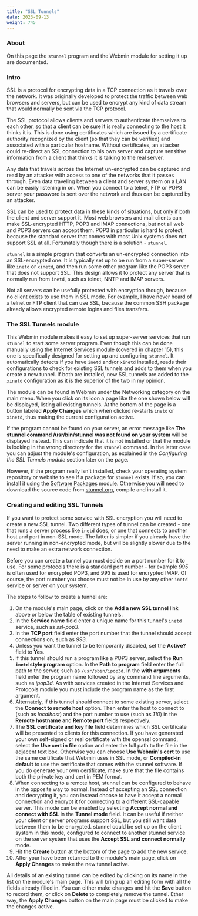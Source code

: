 ```yaml
---
title: "SSL Tunnels"
date: 2023-09-13
weight: 745
---
```


### About
On this page the `stunnel` program and the Webmin module for setting it up are documented. 

### Intro
SSL is a protocol for encrypting data in a TCP connection as it travels over the network. It was originally developed to protect the traffic between web browsers and servers, but can be used to encrypt any kind of data stream that would normally be sent via the TCP protocol. 

The SSL protocol allows clients and servers to authenticate themselves to each other, so that a client can be sure it is really connecting to the host it thinks it is. This is done using certificates which are issued by a certificate authority recognized by the client (so that they can be verified) and associated with a particular hostname. Without certificates, an attacker could re-direct an SSL connection to his own server and capture sensitive information from a client that thinks it is talking to the real server. 

Any data that travels across the Internet un-encrypted can be captured and read by an attacker with access to one of the networks that it passes through. Even data traveling between a client and server system on a LAN can be easily listening in on. When you connect to a telnet, FTP or POP3 server your password is sent over the network and thus can be captured by an attacker. 

SSL can be used to protect data in these kinds of situations, but only if both the client and server support it. Most web browsers and mail clients can make SSL-encrypted HTTP, POP3 and IMAP connections, but not all web and POP3 servers can accept them. POP3 in particular is hard to protect, because the standard server that comes with most Unix systems does not support SSL at all. Fortunately though there is a solution - `stunnel`. 

`stunnel` is a simple program that converts an un-encrypted connection into an SSL-encrypted one. It is typically set up to be run from a super-server like `inetd` or `xinetd`, and then run some other program like the POP3 server that does not support SSL. This design allows it to protect any server that is normally run from `inetd`, such as telnet, NNTP and IMAP servers. 

Not all servers can be usefully protected with encryption though, because no client exists to use them in SSL mode. For example, I have never heard of a telnet or FTP client that can use SSL, because the common SSH package already allows encrypted remote logins and files transfers.

### The SSL Tunnels module
This Webmin module makes it easy to set up super-server services that run `stunnel` to start some server program. Even though this can be done manually using the Internet Services module (covered in chapter 15), this one is specifically designed for setting up and configuring `stunnel`. It automatically detects if you have `inetd` and/or `xinetd` installed, reads their configurations to check for existing SSL tunnels and adds to them when you create 
a new tunnel. If both are installed, new SSL tunnels are added to the `xinetd` configuration as it is the superior of the two in my opinion. 

The module can be found in Webmin under the Networking category on the main menu. When you click on its icon a page like the one shown below will be displayed, listing all existing tunnels. At the bottom of the page is a button labeled **Apply Changes** which when clicked re-starts `inetd` or `xinetd`, thus making the current configuration active. 

If the program cannot be found on your server, an error message like **The stunnel command /usr/bin/stunnel was not found on your system** will be displayed instead. This can indicate that it is not installed or that the module is looking in the wrong directory for the `stunnel` command. In the latter case you can adjust the module's configuration, as explained in the *Configuring the SSL Tunnels module* section later on the page.

However, if the program really isn't installed, check your operating system repository or website to see if a package for `stunnel` exists. If so, you can install it using the [Software Packages](/docs/modules/software-packages) module. Otherwise you will need to download the source code from [stunnel.org](www.stunnel.org), compile and install it. 

### Creating and editing SSL Tunnels
If you want to protect some service with SSL encryption you will need to create a new SSL tunnel. Two different types of tunnel can be created - one that runs a server process like `inetd` does, or one that connects to another host and port in non-SSL mode. The latter is simpler if you already have the server running in non-encrypted mode, but will be slightly slower due to the need to make an extra network connection. 

Before you can create a tunnel you must decide on a port number for it to use. For some protocols there is a standard port number - for example _995_ is often used for encrypted POP3, and _993_ is used for encrypted IMAP. Of course, the port number you choose must not be in use by any other `inetd` service or server on your system. 

The steps to follow to create a tunnel are:
1. On the module's main page, click on the **Add a new SSL tunnel** link above or below the table of existing tunnels.
2. In the **Service name** field enter a unique name for this tunnel's `inetd` service, such as _ssl-pop3_. 
3. In the **TCP port** field enter the port number that the tunnel should accept connections on, such as _993_. 
4. Unless you want the tunnel to be temporarily disabled, set the **Active?** field to **Yes**. 
5. If this tunnel should run a program like a POP3 server, select the **Run `inetd` style program** option. In the **Path to program** field enter the full path to the server, such as `/usr/sbin/ipop3d`.  In the **with arguments** field enter the program name followed by any command line arguments, such as _ipop3d_. As with services created in the Internet Services and Protocols module you must include the program name as the first argument. 
6. Alternately, if this tunnel should connect to some existing server, select the **Connect to remote host** option. Then enter the host to connect to (such as _localhost_) and the port number to use (such as _110_) in the **Remote hostname** and **Remote port** fields respectively. 
7. The **SSL certificate and key file** field determines which SSL certificate will be presented to clients for this connection.  If you have generated your own self-signed or real certificate with the openssl command, select the **Use cert in file** option and enter the full path to the file in the adjacent text box.  Otherwise you can choose **Use Webmin's cert** to use the same certificate that Webmin uses in SSL mode, or **Compiled-in default** to use the certificate that comes with the stunnel software. If you do generate your own certificate, make sure that the file contains both the private key and cert in PEM format. 
8. When connecting to a remote host, stunnel can be configured to behave in the opposite way to normal. Instead of accepting an SSL connection and decrypting it, you can instead choose to have it accept a normal connection and encrypt it for connecting to a different SSL-capable server. This mode can be enabled by selecting **Accept normal and connect with SSL** in the **Tunnel mode** field. It can be useful if neither your client or server programs support SSL, but you still want data between them to be encrypted. stunnel could be set up on the client system in this mode, configured to connect to another stunnel service on the server system that uses the **Accept SSL and connect normally** mode. 
9. Hit the **Create** button at the bottom of the page to add the new service. 
10. After your have been returned to the module's main page, click on **Apply Changes** to make the new tunnel active. 

All details of an existing tunnel can be edited by clicking on its name in the list on the module's main page. This will bring up an editing form with all the fields already filled in. You can either make changes and hit the **Save** button to record them, or click on **Delete** to completely remove the tunnel. Ether way, the **Apply Changes** button on the main page must be clicked to make the changes active.
